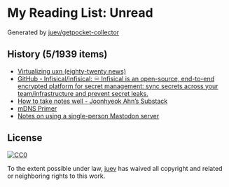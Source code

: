 # My Reading List: Unread

Generated by [juev/getpocket-collector](https://github.com/juev/getpocket-collector)

## History (5/1939 items)

- [Virtualizing uxn (eighty-twenty news)](https://eighty-twenty.org/2023/08/11/virtualizing-uxn)
- [GitHub - Infisical/infisical: ♾ Infisical is an open-source, end-to-end encrypted platform for secret management: sync secrets across your team/infrastructure and prevent secret leaks.](https://github.com/Infisical/infisical)
- [How to take notes well - Joonhyeok Ahn’s Substack](https://joonhyeokahn.substack.com/p/how-to-take-notes-well)
- [mDNS Primer](https://fabiensanglard.net/mdns/index.html)
- [Notes on using a single-person Mastodon server](https://jvns.ca/blog/2023/08/11/some-notes-on-mastodon/)

## License

[![CC0](https://mirrors.creativecommons.org/presskit/buttons/88x31/svg/cc-zero.svg)](https://creativecommons.org/publicdomain/zero/1.0/)

To the extent possible under law, [juev](https://github.com/juev) has waived all copyright and related or neighboring rights to this work.
